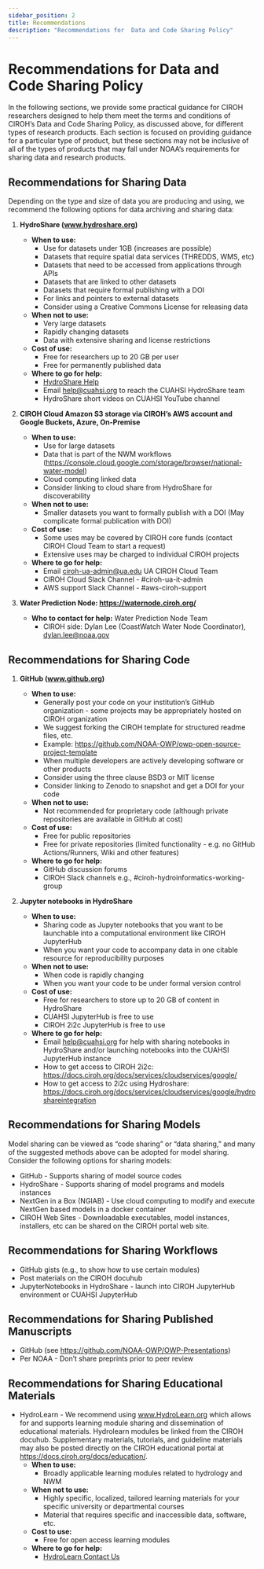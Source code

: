 ```yaml
---
sidebar_position: 2
title: Recommendations
description: "Recommendations for  Data and Code Sharing Policy"
---
```


# Recommendations for  Data and Code Sharing Policy

In the following sections, we provide some practical guidance for CIROH researchers designed to help them meet the terms and conditions of CIROH’s Data and Code Sharing Policy, as discussed above, for different types of research products. Each section is focused on providing guidance for a particular type of product, but these sections may not be inclusive of all of the types of products that may fall under NOAA’s requirements for sharing data and research products.

## Recommendations for Sharing Data

Depending on the type and size of data you are producing and using, we recommend the following options for data archiving and sharing data:

1. **HydroShare (www.hydroshare.org)**
   - **When to use:**
     - Use for datasets under 1GB (increases are possible)
     - Datasets that require spatial data services (THREDDS, WMS, etc)
     - Datasets that need to be accessed from applications through APIs
     - Datasets that are linked to other datasets
     - Datasets that require formal publishing with a DOI
     - For links and pointers to external datasets
     - Consider using a Creative Commons License for releasing data
   - **When not to use:**
     - Very large datasets
     - Rapidly changing datasets
     - Data with extensive sharing and license restrictions
   - **Cost of use:**
     - Free for researchers up to 20 GB per user
     - Free for permanently published data
   - **Where to go for help:** 
     - [HydroShare Help](http://help.hydroshare.org)
     - Email help@cuahsi.org to reach the CUAHSI HydroShare team
     - HydroShare short videos on CUAHSI YouTube channel

2. **CIROH Cloud Amazon S3 storage via CIROH’s AWS account and Google Buckets, Azure, On-Premise**
   - **When to use:**
     - Use for large datasets
     - Data that is part of the NWM workflows (https://console.cloud.google.com/storage/browser/national-water-model)
     - Cloud computing linked data
     - Consider linking to cloud share from HydroShare for discoverability
   - **When not to use:**
     - Smaller datasets you want to formally publish with a DOI (May complicate formal publication with DOI)
   - **Cost of use:**
     - Some uses may be covered by CIROH core funds (contact CIROH Cloud Team to start a request)
     - Extensive uses may be charged to individual CIROH projects
   - **Where to go for help:**
     - Email ciroh-ua-admin@ua.edu UA CIROH Cloud Team
     - CIROH Cloud Slack Channel - #ciroh-ua-it-admin
     - AWS support Slack Channel - #aws-ciroh-support

3. **Water Prediction Node: https://waternode.ciroh.org/**
   - **Who to contact for help:** Water Prediction Node Team
     - CIROH side: Dylan Lee (CoastWatch Water Node Coordinator), dylan.lee@noaa.gov

## Recommendations for Sharing Code

1. **GitHub (www.github.org)**
   - **When to use:**
     - Generally post your code on your institution’s GitHub organization - some projects may be appropriately hosted on CIROH organization
     - We suggest forking the CIROH template for structured readme files, etc.
     - Example: https://github.com/NOAA-OWP/owp-open-source-project-template
     - When multiple developers are actively developing software or other products
     - Consider using the three clause BSD3 or MIT license
     - Consider linking to Zenodo to snapshot and get a DOI for your code
   - **When not to use:**
     - Not recommended for proprietary code (although private repositories are available in GitHub at cost)
   - **Cost of use:**
     - Free for public repositories
     - Free for private repositories (limited functionality - e.g. no GitHub Actions/Runners, Wiki and other features)
   - **Where to go for help:**
     - GitHub discussion forums
     - CIROH Slack channels e.g., #ciroh-hydroinformatics-working-group

2. **Jupyter notebooks in HydroShare**
   - **When to use:**
     - Sharing code as Jupyter notebooks that you want to be launchable into a computational environment like CIROH JupyterHub
     - When you want your code to accompany data in one citable resource for reproducibility purposes
   - **When not to use:**
     - When code is rapidly changing
     - When you want your code to be under formal version control
   - **Cost of use:**
     - Free for researchers to store up to 20 GB of content in HydroShare
     - CUAHSI JupyterHub is free to use
     - CIROH 2i2c JupyterHub is free to use
   - **Where to go for help:**
     - Email help@cuahsi.org for help with sharing notebooks in HydroShare and/or launching notebooks into the CUAHSI JupyterHub instance
     - How to get access to CIROH 2i2c: https://docs.ciroh.org/docs/services/cloudservices/google/
     - How to get access to 2i2c using Hydroshare: https://docs.ciroh.org/docs/services/cloudservices/google/hydroshareintegration

## Recommendations for Sharing Models

Model sharing can be viewed as “code sharing” or “data sharing,” and many of the suggested methods above can be adopted for model sharing. Consider the following options for sharing models:

- GitHub - Supports sharing of model source codes
- HydroShare - Supports sharing of model programs and models instances
- NextGen in a Box (NGIAB) - Use cloud computing to modify and execute NextGen based models in a docker container
- CIROH Web Sites - Downloadable executables, model instances, installers, etc can be shared on the CIROH portal web site.

## Recommendations for Sharing Workflows

- GitHub gists (e.g., to show how to use certain modules)
- Post materials on the CIROH docuhub
- JupyterNotebooks in HydroShare - launch into CIROH JupyterHub environment or CUAHSI JupyterHub

## Recommendations for Sharing Published Manuscripts

- GitHub (see https://github.com/NOAA-OWP/OWP-Presentations)
- Per NOAA - Don’t share preprints prior to peer review

## Recommendations for Sharing Educational Materials

- HydroLearn - We recommend using www.HydroLearn.org which allows for and supports learning module sharing and dissemination of educational materials. Hydrolearn modules be linked from the CIROH docuhub. Supplementary materials, tutorials, and guideline materials may also be posted directly on the CIROH educational portal at https://docs.ciroh.org/docs/education/.
  - **When to use:**
    - Broadly applicable learning modules related to hydrology and NWM
  - **When not to use:**
    - Highly specific, localized, tailored learning materials for your specific university or departmental courses
    - Material that requires specific and inaccessible data, software, etc.
  - **Cost to use:**
    - Free for open access learning modules
  - **Where to go for help:**
    - [HydroLearn Contact Us](https://www.hydrolearn.org/contact-us/)

